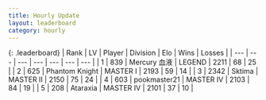 ```yaml
---
title: Hourly Update
layout: leaderboard
category: hourly
---
```


{: .leaderboard}
| Rank | LV | Player | Division | Elo | Wins | Losses |
| --- | --- | --- | --- | --- | --- | --- |
| <span data-change="0">1</span> | 839 | <span title="ID: 692745">Mercury 血液</span> | LEGEND | <span data-change="-10">2211</span> | <span data-change="0">68</span> | <span data-change="1">25</span> |
| <span data-change="0">2</span> | 625 | <span title="ID: 742939">Phantom Knight</span> | MASTER I | <span data-change="35">2193</span> | <span data-change="3">59</span> | <span data-change="0">14</span> |
| <span data-change="0">3</span> | 2342 | <span title="ID: 353063">Sktima</span> | MASTER II | <span data-change="0">2150</span> | <span data-change="0">75</span> | <span data-change="0">24</span> |
| <span data-change="0">4</span> | 603 | <span title="ID: 652474">pookmaster21</span> | MASTER IV | <span data-change="0">2103</span> | <span data-change="0">84</span> | <span data-change="0">19</span> |
| <span data-change="0">5</span> | 208 | <span title="ID: 745153">Ataraxia</span> | MASTER IV | <span data-change="0">2101</span> | <span data-change="0">37</span> | <span data-change="0">10</span> |